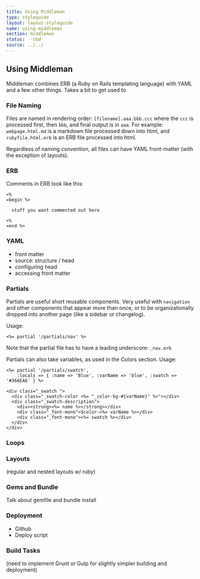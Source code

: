 ```yaml
---
title: Using Middleman
type: styleguide
layout: layout-styleguide
name: using-middleman
section: middleman
status: --tbd
source: ../../
---
```


<main markdown="1">

## Using Middleman

Middleman combines ERB (a Ruby on Rails templating language) with YAML and a few other things. Takes a bit to get used to



### File Naming

Files are named in rendering order: `[filename].aaa.bbb.ccc` where the `ccc` is processed first, then `bbb`, and final output is in `aaa`. For example: `webpage.html.md` is a markdown file processed down into html, and `rubyfile.html.erb` is an ERB file processed into html. 

Regardless of naming convention, all files can have YAML front-matter (with the exception of layouts).


### ERB

Comments in ERB look like this:

~~~ erb
<% 
=begin %>

  stuff you want commented out here

<% 
=end %>
~~~



### YAML

- front matter
- source: structure / head
- configuring head
- accessing front matter


### Partials

Partials are useful short reusable components. Very useful with `navigation` and other components that appear more than once, or to be organizationally dropped into another page (like a sidebar or changelog).

Usage:

~~~ erb 
<%= partial '/partials/nav' %>
~~~ 

Note that the partial file has to have a leading underscore: `_nav.erb`


Partials can also take variables, as used in the Colors section. Usage:

~~~ erb
<%= partial '/partials/swatch', 
    :locals => { :name => 'Blue', :varName => 'blue', :swatch => '#366EA6' } %>
~~~

~~~ erb
<div class="_swatch ">
  <div class="_swatch-color <%= "_color-bg-#{varName}" %>"></div>
  <div class="_swatch-description">
    <div><strong><%= name %></strong></div>
    <div class="_font-mono">$color-<%= varName %></div>
    <div class="_font-mono"><%= swatch %></div>
  </div>
</div>
~~~



### Loops

### Layouts

(regular and nested layouts w/ ruby)

### Gems and Bundle

Talk about gemfile and bundle install

### Deployment

- Github
- Deploy script



<div class="_color-inactive" markdown="1">

### Build Tasks

(need to implement Grunt or Gulp for slightly simpler building and deployment)

</div>

</main>